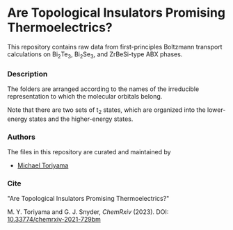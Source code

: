 # Are Topological Insulators Promising Thermoelectrics?

This repository contains raw data from first-principles Boltzmann transport calculations on Bi<sub>2</sub>Te<sub>3</sub>, Bi<sub>2</sub>Se<sub>3</sub>, and ZrBeSi-type ABX phases.


### Description

The folders are arranged according to the names of the irreducible representation to which the molecular orbitals belong.

Note that there are two sets of t<sub>2</sub> states, which are organized into the lower-energy states and the higher-energy states.


### Authors

The files in this repository are curated and maintained by

* [Michael Toriyama](mailto:MichaelToriyama2024[at]u[dot]northwestern[dot]edu)


### Cite

"Are Topological Insulators Promising Thermoelectrics?"

M. Y. Toriyama and G. J. Snyder, *ChemRxiv* (2023). DOI: [10.33774/chemrxiv-2021-729bm](https://doi.org/10.33774/chemrxiv-2021-729bm)
